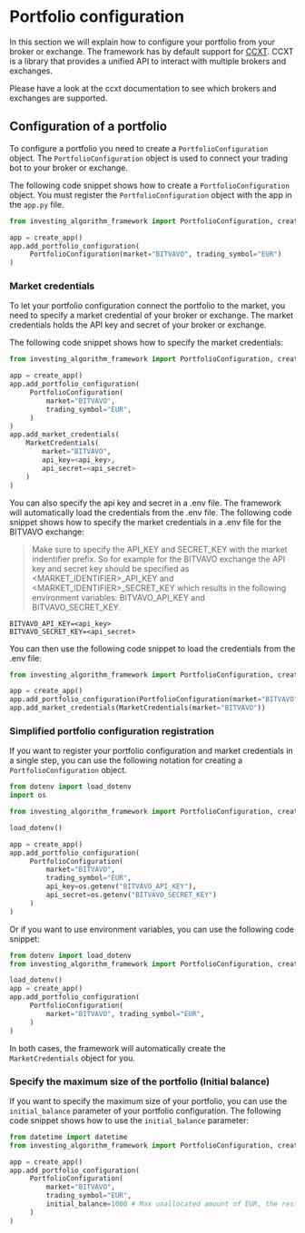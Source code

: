 ---
---
# Portfolio configuration
In this section we will explain how to configure your portfolio from your broker or exchange.
The framework has by default support for [CCXT](https://github.com/ccxt/ccxt).
CCXT is a library that provides a unified API to interact with multiple brokers and exchanges.

Please have a look at the ccxt documentation to see which brokers and exchanges are supported.

## Configuration of a portfolio
To configure a portfolio you need to create a `PortfolioConfiguration` object.
The `PortfolioConfiguration` object is used to connect your trading bot to your broker or exchange.

The following code snippet shows how to create a `PortfolioConfiguration` object. You must register 
the `PortfolioConfiguration` object with the app in the `app.py` file.

```python
from investing_algorithm_framework import PortfolioConfiguration, create_app

app = create_app()
app.add_portfolio_configuration(
     PortfolioConfiguration(market="BITVAVO", trading_symbol="EUR")
)
```

### Market credentials
To let your portfolio configuration connect the portfolio to the market, you need to specify a market credential of your broker or exchange.
The market credentials holds the API key and secret of your broker or exchange.

The following code snippet shows how to specify the market credentials:

```python
from investing_algorithm_framework import PortfolioConfiguration, create_app, MarketCredentials

app = create_app()
app.add_portfolio_configuration(
     PortfolioConfiguration(
         market="BITVAVO",
         trading_symbol="EUR",
     )
)
app.add_market_credentials(
    MarketCredentials(
        market="BITVAVO",
        api_key=<api_key>,
        api_secret=<api_secret>
    )
)
```

You can also specify the api key and secret in a .env file. The framework will automatically load the credentials from the .env file.
The following code snippet shows how to specify the market credentials in a .env file for the BITVAVO exchange:

> Make sure to specify the API_KEY and SECRET_KEY with the market indentifier prefix. So for example for the BITVAVO exchange
> the API key and secret key should be specified as <MARKET_IDENTIFIER>_API_KEY and <MARKET_IDENTIFIER>_SECRET_KEY which 
> results in the following environment variables: BITVAVO_API_KEY and BITVAVO_SECRET_KEY.

```shell
BITVAVO_API_KEY=<api_key>
BITVAVO_SECRET_KEY=<api_secret>
```

You can then use the following code snippet to load the credentials from the .env file:

```python
from investing_algorithm_framework import PortfolioConfiguration, create_app, MarketCredentials

app = create_app()
app.add_portfolio_configuration(PortfolioConfiguration(market="BITVAVO", trading_symbol="EUR"))
app.add_market_credentials(MarketCredentials(market="BITVAVO"))
```

### Simplified portfolio configuration registration

If you want to register your portfolio configuration and market credentials in a single step, you can use the following
notation for creating a `PortfolioConfiguration` object.

```python
from dotenv import load_dotenv
import os

from investing_algorithm_framework import PortfolioConfiguration, create_app

load_dotenv()

app = create_app()
app.add_portfolio_configuration(
     PortfolioConfiguration(
         market="BITVAVO",
         trading_symbol="EUR",
         api_key=os.getenv("BITVAVO_API_KEY"),
         api_secret=os.getenv("BITVAVO_SECRET_KEY")
     )
)
```

Or if you want to use environment variables, you can use the following code snippet:

```python
from dotenv import load_dotenv
from investing_algorithm_framework import PortfolioConfiguration, create_app

load_dotenv()
app = create_app()
app.add_portfolio_configuration(
     PortfolioConfiguration(
         market="BITVAVO", trading_symbol="EUR",
     )
)
```

In both cases, the framework will automatically create the `MarketCredentials` object for you.

### Specify the maximum size of the portfolio (Initial balance)
If you want to specify the maximum size of your portfolio, you can use the `initial_balance` parameter of your portfolio configuration.
The following code snippet shows how to use the `initial_balance` parameter:

```python
from datetime import datetime
from investing_algorithm_framework import PortfolioConfiguration, create_app

app = create_app()
app.add_portfolio_configuration(
     PortfolioConfiguration(
         market="BITVAVO",
         trading_symbol="EUR",
         initial_balance=1000 # Max unallocated amount of EUR, the rest of your balance of eur at the exchange will be untouched 
     )
)
```